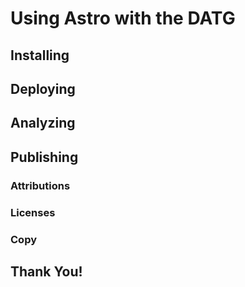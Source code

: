 # Using Astro with the DATG
## Installing

## Deploying

## Analyzing

## Publishing

### Attributions

### Licenses

### Copy

## Thank You!



